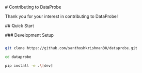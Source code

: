 \# Contributing to DataProbe



Thank you for your interest in contributing to DataProbe!



\## Quick Start



\### Development Setup

```bash

git clone https://github.com/santhoshkrishnan30/dataprobe.git

cd dataprobe

pip install -e .\[dev]

